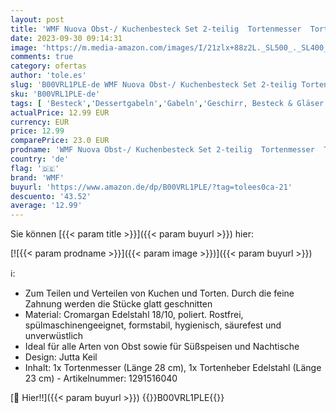 ```yaml
---
layout: post
title: 'WMF Nuova Obst-/ Kuchenbesteck Set 2-teilig  Tortenmesser  Tortenheber  Cromargan Edelstahl poliert  spülmaschinengeeignet'
date: 2023-09-30 09:14:31
image: 'https://m.media-amazon.com/images/I/21zlx+88z2L._SL500_._SL400_.jpg'
comments: true
category: ofertas
author: 'tole.es'
slug: 'B00VRL1PLE-de WMF Nuova Obst-/ Kuchenbesteck Set 2-teilig Tortenmesser...'
sku: 'B00VRL1PLE-de'
tags: [ 'Besteck','Dessertgabeln','Gabeln','Geschirr, Besteck & Gläser','Küche, Haushalt & Wohnen','Küche, Kochen & Backen','wmf','🇩🇪', ]
actualPrice: 12.99 EUR
currency: EUR
price: 12.99
comparePrice: 23.0 EUR
prodname: 'WMF Nuova Obst-/ Kuchenbesteck Set 2-teilig  Tortenmesser  Tortenheber  Cromargan Edelstahl poliert  spülmaschinengeeignet'
country: 'de'
flag: '🇩🇪'
brand: 'WMF'
buyurl: 'https://www.amazon.de/dp/B00VRL1PLE/?tag=tolees0ca-21'
descuento: '43.52'
average: '12.99'
---
```


Sie können [{{< param title >}}]({{< param buyurl >}}) hier:

[![{{< param prodname >}}]({{< param image >}})]({{< param buyurl >}})

ℹ️:

- Zum Teilen und Verteilen von Kuchen und Torten. Durch die feine Zahnung werden die Stücke glatt geschnitten
- Material: Cromargan Edelstahl 18/10, poliert. Rostfrei, spülmaschinengeeignet, formstabil, hygienisch, säurefest und unverwüstlich
- Ideal für alle Arten von Obst sowie für Süßspeisen und Nachtische
- Design: Jutta Keil
- Inhalt: 1x Tortenmesser (Länge 28 cm), 1x Tortenheber Edelstahl (Länge 23 cm) - Artikelnummer: 1291516040

[🛒 Hier!!]({{< param buyurl >}})
{{<world>}}B00VRL1PLE{{</world>}}
